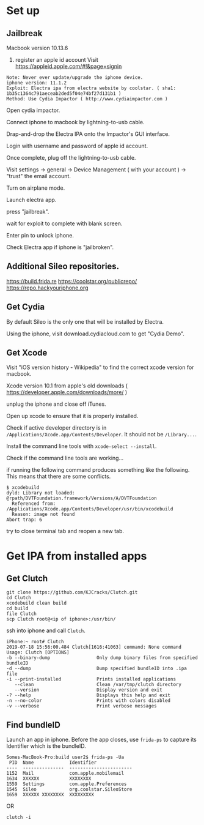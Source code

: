 # Set up

## Jailbreak

Macbook version 10.13.6 

1. register an apple id account
Visit https://appleid.apple.com/#!&page=signin

```
Note: Never ever update/upgrade the iphone device.
iphone version: 11.1.2
Exploit: Electra ipa from electra website by coolstar. ( sha1: 1b35c1364c791aeceab2ded5f04e74bf27d131b1 )
Method: Use Cydia Impactor ( http://www.cydiaimpactor.com )
```

Open cydia impactor. 

Connect iphone to macbook by lightning-to-usb cable.

Drap-and-drop the Electra IPA onto the Impactor's GUI interface.

Login with username and password of apple id account.

Once complete, plug off the lightning-to-usb cable.

Visit settings -> general -> Device Management ( with your account ) -> "trust" the email account.

Turn on airplane mode.

Launch electra app. 

press "jailbreak".

wait for exploit to complete with blank screen.

Enter pin to unlock iphone. 

Check Electra app if iphone is "jailbroken".


## Additional Sileo repositories.

https://build.frida.re
https://coolstar.org/publicrepo/
https://repo.hackyouriphone.org

## Get Cydia

By default Sileo is the only one that will be installed by Electra. 

Using the iphone, visit download.cydiacloud.com to get "Cydia Demo".

## Get Xcode

Visit "iOS version history - Wikipedia" to find the correct xcode version for macbook.

Xcode version 10.1 from apple's old downloads ( https://developer.apple.com/downloads/more/ )

unplug the iphone and close off iTunes.

Open up xcode to ensure that it is properly installed.

Check if active developer directory is in `/Applications/Xcode.app/Contents/Developer`. It should not be `/Library...`.

Install the command line tools with `xcode-select --install`.

Check if the command line tools are working... 

if running the following command produces something like the following. This means that there are some conflicts.
```
$ xcodebuild
dyld: Library not loaded: @rpath/DVTFoundation.framework/Versions/A/DVTFoundation
  Referenced from: /Applications/Xcode.app/Contents/Developer/usr/bin/xcodebuild
  Reason: image not found
Abort trap: 6
```
try to close terminal tab and reopen a new tab.



# Get IPA from installed apps

## Get Clutch
```
git clone https://github.com/KJCracks/Clutch.git
cd Clutch
xcodebuild clean build
cd build
file Clutch
scp Clutch root@<ip of iphone>:/usr/bin/
```
ssh into iphone and call `Clutch`.

```
iPhone:~ root# Clutch
2019-07-18 15:56:00.484 Clutch[1616:41063] command: None command
Usage: Clutch [OPTIONS]
-b --binary-dump                 Only dump binary files from specified bundleID
-d --dump                        Dump specified bundleID into .ipa file
-i --print-installed             Prints installed applications
   --clean                       Clean /var/tmp/clutch directory
   --version                     Display version and exit
-? --help                        Displays this help and exit
-n --no-color                    Prints with colors disabled
-v --verbose                     Print verbose messages
```

## Find bundleID

Launch an app in iphone. Before the app closes, use `frida-ps` to capture its Identifier which is the bundleID.

```
Somes-MacBook-Pro:build user2$ frida-ps -Ua
 PID  Name             Identifier             
----  ---------------  -----------------------
1152  Mail             com.apple.mobilemail   
1634  XXXXXX           XXXXXXXX      
1559  Settings         com.apple.Preferences  
1545  Sileo            org.coolstar.SileoStore
1659  XXXXXX XXXXXXXX  XXXXXXXXX 
```
OR
```
clutch -i
```

